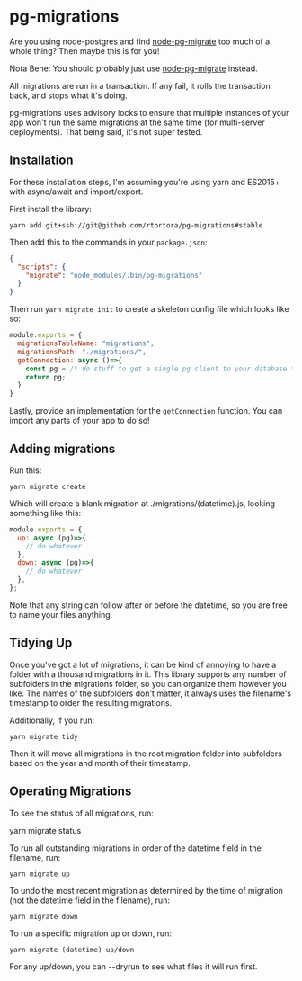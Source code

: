 # pg-migrations

Are you using node-postgres and find [node-pg-migrate](https://github.com/salsita/node-pg-migrate) too much of a whole thing? Then maybe this is for you!

Nota Bene: You should probably just use [node-pg-migrate](https://github.com/salsita/node-pg-migrate) instead.

All migrations are run in a transaction. If any fail, it rolls the transaction back, and stops what it's doing.

pg-migrations uses advisory locks to ensure that multiple instances of your app won't run the same migrations at the same time (for multi-server deployments). That being said, it's not super tested.

## Installation

For these installation steps, I'm assuming you're using yarn and ES2015+ with async/await and import/export.

First install the library:

    yarn add git+ssh://git@github.com/rtortora/pg-migrations#stable

Then add this to the commands in your `package.json`:

```json
{
  "scripts": {
    "migrate": "node_modules/.bin/pg-migrations"
  }
}
```

Then run `yarn migrate init` to create a skeleton config file which looks like so:

```js
module.exports = {
  migrationsTableName: "migrations",
  migrationsPath: "./migrations/",
  getConnection: async ()=>{
    const pg = /* do stuff to get a single pg client to your database */
    return pg;
  }
}
```

Lastly, provide an implementation for the `getConnection` function. You can import any parts of your app to do so!

## Adding migrations

Run this:

    yarn migrate create

Which will create a blank migration at ./migrations/(datetime).js, looking something like this:

```js
module.exports = {
  up: async (pg)=>{
    // do whatever
  },
  down: async (pg)=>{
    // do whatever
  },
};
```

Note that any string can follow after or before the datetime, so you are free to name your files anything.

## Tidying Up

Once you've got a lot of migrations, it can be kind of annoying to have a folder with a thousand migrations in it. This library supports any number of subfolders in the migrations folder, so you can organize them however you like. The names of the subfolders don't matter, it always uses the filename's timestamp to order the resulting migrations.

Additionally, if you run:

    yarn migrate tidy

Then it will move all migrations in the root migration folder into subfolders based on the year and month of their timestamp.

## Operating Migrations

To see the status of all migrations, run:

   yarn migrate status

To run all outstanding migrations in order of the datetime field in the filename, run:

    yarn migrate up

To undo the most recent migration as determined by the time of migration (not the datetime field in the filename), run:

    yarn migrate down

To run a specific migration up or down, run:

    yarn migrate (datetime) up/down

For any up/down, you can --dryrun to see what files it will run first.

